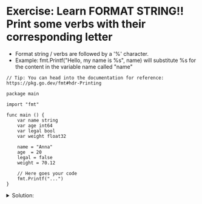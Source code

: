 # Exercise: Learn FORMAT STRING!! Print some verbs with their corresponding letter

- Format string / verbs are followed by a '%' character.
- Example: fmt.Printf("Hello, my name is %s", name) will substitute %s for the content in the variable name called "name"

```golang
// Tip: You can head into the documentation for reference: https://pkg.go.dev/fmt#hdr-Printing

package main

import "fmt"

func main () {
	var name string
	var age	int64
	var legal bool
	var weight float32

	name = "Anna"
	age  = 20
	legal = false
	weight = 70.12

	// Here goes your code
	fmt.Printf("...")
}
```

<details>
<summary> Solution: </summary>

```golang
package main

import "fmt"

func main () {
	// Here goes your code
	var name string
	var age	int64
	var legal bool
	var weight float32

	name = "Anna"
	age  = 20
	legal = true
	weight = 70.12

	fmt.Printf("My name is %s, I am %d years old and it's %t that I can drive a car, my pet weights %f kilograms",name, age, legal, weight)
}
```

</details>
